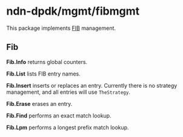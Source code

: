 # ndn-dpdk/mgmt/fibmgmt

This package implements [FIB](../../container/fib/) management.

## Fib

**Fib.Info** returns global counters.

**Fib.List** lists FIB entry names.

**Fib.Insert** inserts or replaces an entry.
Currently there is no strategy management, and all entries will use `TheStrategy`.

**Fib.Erase** erases an entry.

**Fib.Find** performs an exact match lookup.

**Fib.Lpm** performs a longest prefix match lookup.

